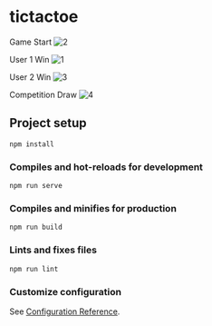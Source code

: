 # tictactoe
Game Start
![2](https://user-images.githubusercontent.com/48796920/229818842-4a261dca-4735-4e6b-8cc1-dbd23a5ce318.PNG)

User 1 Win
![1](https://user-images.githubusercontent.com/48796920/229818866-87bf2c42-b8fa-4e29-a0e9-9d84d5932bda.PNG)

User 2 Win
![3](https://user-images.githubusercontent.com/48796920/229818881-33c55ba2-794e-4d88-ac48-3f0ff3752bfa.PNG)

Competition Draw
![4](https://user-images.githubusercontent.com/48796920/229818892-2e2cf106-8ce0-45e5-a8df-1e7dfe3825f0.PNG)





## Project setup
```
npm install
```

### Compiles and hot-reloads for development
```
npm run serve
```

### Compiles and minifies for production
```
npm run build
```

### Lints and fixes files
```
npm run lint
```

### Customize configuration
See [Configuration Reference](https://cli.vuejs.org/config/).
